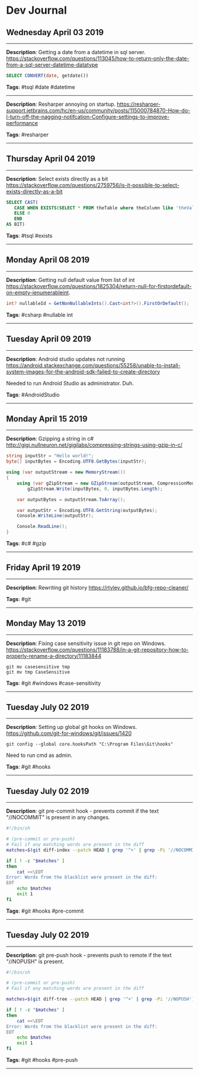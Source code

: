 # Dev Journal

## Wednesday April 03 2019
---


**Description**: Getting a date from a datetime in sql server.
https://stackoverflow.com/questions/113045/how-to-return-only-the-date-from-a-sql-server-datetime-datatype

```sql
SELECT CONVERT(date, getdate())
```

**Tags**: #tsql #date #datetime

---

**Description**: Resharper annoying on startup.  https://resharper-support.jetbrains.com/hc/en-us/community/posts/115000784870-How-do-I-turn-off-the-nagging-notifcation-Configure-settings-to-improve-performance


**Tags**: #resharper

---

## Thursday April 04 2019
---


**Description**: Select exists directly as a bit https://stackoverflow.com/questions/2759756/is-it-possible-to-select-exists-directly-as-a-bit

```sql
SELECT CAST(
   CASE WHEN EXISTS(SELECT * FROM theTable where theColumn like 'theValue%') THEN 1
   ELSE 0
   END
AS BIT)
```

**Tags**: #tsql #exists

---

## Monday April 08 2019
---


**Description**: Getting null default value from list of int https://stackoverflow.com/questions/1825304/return-null-for-firstordefault-on-empty-ienumerableint.

```csharp
int? nullableId = GetNonNullableInts().Cast<int?>().FirstOrDefault();
```

**Tags**: #csharp #nullable int

---

## Tuesday April 09 2019
---


**Description**: Android studio updates not running https://android.stackexchange.com/questions/55258/unable-to-install-system-images-for-the-android-sdk-failed-to-create-directory

Needed to run Android Studio as administrator.  Duh.


**Tags**: #AndroidStudio

---

## Monday April 15 2019
---


**Description**: Gzipping a string in c# http://gigi.nullneuron.net/gigilabs/compressing-strings-using-gzip-in-c/

```c#
string inputStr = "Hello world!";
byte[] inputBytes = Encoding.UTF8.GetBytes(inputStr);

using (var outputStream = new MemoryStream())
{
    using (var gZipStream = new GZipStream(outputStream, CompressionMode.Compress))
        gZipStream.Write(inputBytes, 0, inputBytes.Length);

    var outputBytes = outputStream.ToArray();

    var outputStr = Encoding.UTF8.GetString(outputBytes);
    Console.WriteLine(outputStr);

    Console.ReadLine();
}
```


**Tags**: #c# #gzip

---

## Friday April 19 2019
---


**Description**: Rewriting git history https://rtyley.github.io/bfg-repo-cleaner/


**Tags**: #git

---
## Monday May 13 2019
---


**Description**: Fixing case sensitivity issue in git repo on Windows.  https://stackoverflow.com/questions/11183788/in-a-git-repository-how-to-properly-rename-a-directory/11183844

```
git mv casesensitive tmp
git mv tmp CaseSensitive
```


**Tags**: #git #windows #case-sensitivity

---
## Tuesday July 02 2019
---


**Description**: Setting up global git hooks on Windows.  https://github.com/git-for-windows/git/issues/1420

```
git config --global core.hooksPath "C:\Program Files\Git\hooks"
```

Need to run cmd as admin.


**Tags**: #git #hooks

---

## Tuesday July 02 2019
---


**Description**: git pre-commit hook - prevents commit if the text "//NOCOMMIT" is present in any changes.

```bash
#!/bin/sh

# (pre-commit or pre-push)
# Fail if any matching words are present in the diff
matches=$(git diff-index --patch HEAD | grep '^+' | grep -Pi '//NOCOMMIT')

if [ ! -z "$matches" ]
then
	cat <<\EOT
Error: Words from the blacklist were present in the diff:
EOT
	echo $matches
	exit 1
fi
```

**Tags**: #git #hooks #pre-commit

---

## Tuesday July 02 2019
---


**Description**: git pre-push hook - prevents push to remote if the text "//NOPUSH" is present.

```bash
#!/bin/sh

# (pre-commit or pre-push)
# Fail if any matching words are present in the diff

matches=$(git diff-tree --patch HEAD | grep '^+' | grep -Pi '//NOPUSH')

if [ ! -z "$matches" ]
then
	cat <<\EOT
Error: Words from the blacklist were present in the diff:
EOT
	echo $matches
	exit 1
fi
```

**Tags**: #git #hooks #pre-push

---